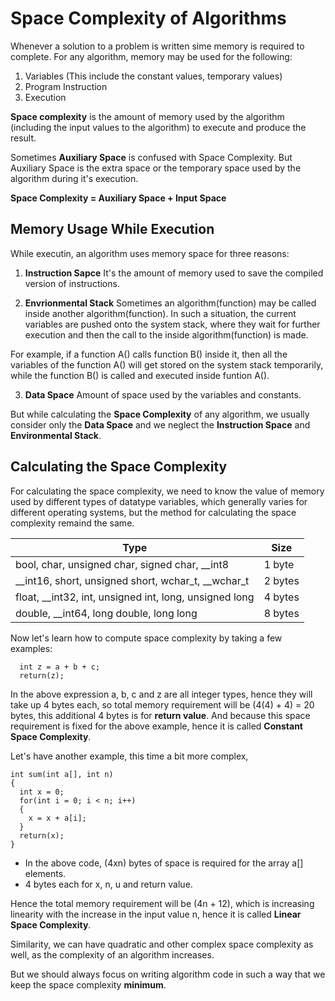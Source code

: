 
# Space Complexity of Algorithms

Whenever a solution to a problem is written sime memory is required to complete. For any algorithm, memory may be used for the following:

1. Variables (This include the constant values, temporary values)
2. Program Instruction
3. Execution

**Space complexity** is the amount of memory used by the algorithm (including the input values to the algorithm) to execute and produce the result.

Sometimes **Auxiliary Space** is confused with Space Complexity. But Auxiliary Space is the extra space or the temporary space used by the algorithm during it's execution.

**Space Complexity = Auxiliary Space + Input Space**

## Memory Usage While Execution

While executin, an algorithm uses memory space for three reasons:

1. **Instruction Sapce**
  It's the amount of memory used to save the compiled version of instructions.
  
2. **Envrionmental Stack**
  Sometimes an algorithm(function) may be called inside another algorithm(function). In such a situation, the current variables are pushed onto the system stack, where they wait for further execution and then the call to the inside algorithm(function) is made. 
  
For example, if a function A() calls function B() inside it, then all the variables of the function A() will get stored on the system stack temporarily, while the function B() is called and executed inside funtion A().

3. **Data Space**
  Amount of space used by the variables and constants. 
  
  
But while calculating the **Space Complexity** of any algorithm, we usually consider only the **Data Space** and we neglect the **Instruction Space** and **Environmental Stack**.


## Calculating the Space Complexity

For calculating the space complexity, we need to know the value of memory used by different types of datatype variables, which generally varies for different operating systems, but the method for calculating the space complexity remaind the same.

| Type                                                   | Size    |
|--------------------------------------------------------|---------|
| bool, char, unsigned char, signed char, __int8         | 1 byte  |
| __int16, short, unsigned short, wchar_t, __wchar_t     | 2 bytes |
| float, __int32, int, unsigned int, long, unsigned long | 4 bytes |
| double, __int64, long double, long long                | 8 bytes |

Now let's learn how to compute space complexity by taking a few examples:
```
  int z = a + b + c;
  return(z);
```
In the above expression a, b, c and z are all integer types, hence they will take up 4 bytes each, so total memory requirement will be (4(4) + 4) = 20 bytes, this additional 4 bytes is for **return value**. And because this space requirement is fixed for the above example, hence it is called **Constant Space Complexity**.

Let's have another example, this time a bit more complex,
```
int sum(int a[], int n)
{
  int x = 0;
  for(int i = 0; i < n; i++)
  {
    x = x + a[i];
  }
  return(x);
}
```
- In the above code, (4xn) bytes of space is required for the array a[] elements.
- 4 bytes each for x, n, u and return value.

Hence the total memory requirement will be (4n + 12), which is increasing linearity with the increase in the input value n, hence it is called **Linear Space Complexity**.

Similarity, we can have quadratic and other complex space complexity as well, as the complexity of an algorithm increases.

But we should always focus on writing algorithm code in such a way that we keep the space complexity **minimum**.




